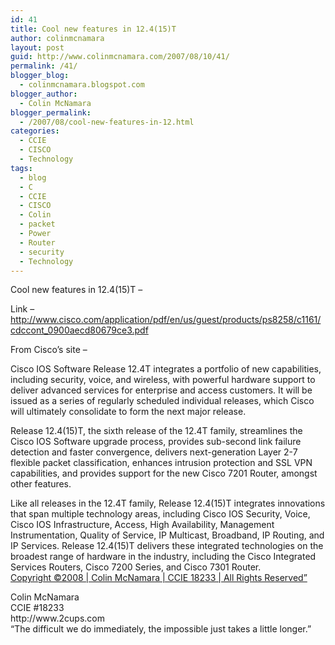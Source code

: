 ```yaml
---
id: 41
title: Cool new features in 12.4(15)T
author: colinmcnamara
layout: post
guid: http://www.colinmcnamara.com/2007/08/10/41/
permalink: /41/
blogger_blog:
  - colinmcnamara.blogspot.com
blogger_author:
  - Colin McNamara
blogger_permalink:
  - /2007/08/cool-new-features-in-12.html
categories:
  - CCIE
  - CISCO
  - Technology
tags:
  - blog
  - C
  - CCIE
  - CISCO
  - Colin
  - packet
  - Power
  - Router
  - security
  - Technology
---
```

Cool new features in 12.4(15)T &#8211;

Link &#8211; http://www.cisco.com/application/pdf/en/us/guest/products/ps8258/c1161/cdccont_0900aecd80679ce3.pdf

From Cisco&#8217;s site &#8211;

Cisco IOS Software Release 12.4T integrates a portfolio of new capabilities, including security, voice, and wireless, with powerful hardware support to deliver advanced services for enterprise and access customers. It will be issued as a series of regularly scheduled individual releases, which Cisco will ultimately consolidate to form the next major release.

Release 12.4(15)T, the sixth release of the 12.4T family, streamlines the Cisco IOS Software upgrade process, provides sub-second link failure detection and faster convergence, delivers next-generation Layer 2-7 flexible packet classification, enhances intrusion protection and SSL VPN capabilities, and provides support for the new Cisco 7201 Router, amongst other features.

Like all releases in the 12.4T family, Release 12.4(15)T integrates innovations that span multiple technology areas, including Cisco IOS Security, Voice, Cisco IOS Infrastructure, Access, High Availability, Management Instrumentation, Quality of Service, IP Multicast, Broadband, IP Routing, and IP Services. Release 12.4(15)T delivers these integrated technologies on the broadest range of hardware in the industry, including the Cisco Integrated Services Routers, Cisco 7200 Series, and Cisco 7301 Router.  
[Copyright ©2008 | Colin McNamara | CCIE 18233 | All Rights Reserved&#8221;][1]

<p class="blogger-post-footer">
  Colin McNamara<br /> CCIE #18233<br /> http://www.2cups.com<br /> &#8220;The difficult we do immediately, the impossible just takes a little longer.&#8221;
</p>

 [1]: http://www.colinmcnamara.com "Copyright ©2008 | Colin McNamara | CCIE 18233 | All Rights Reserved"